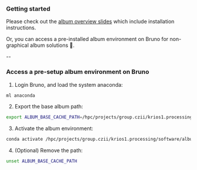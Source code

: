 ### Getting started

Please check out the [album overview slides](https://album-app.github.io/album-tutorial) which include installation instructions.

Or, you can access a pre-installed album environment on Bruno for
non-graphical album solutions 🔽.

--

### Access a pre-setup album environment on Bruno

1. Login Bruno, and load the system anaconda:     
```sh 
ml anaconda
```  
2. Export the base album path:    
```sh 
export ALBUM_BASE_CACHE_PATH=/hpc/projects/group.czii/krios1.processing/software/album/.album
```  
3. Activate the album environment: 
```sh
conda activate /hpc/projects/group.czii/krios1.processing/software/album
```    
4. (Optional) Remove the path:     
```sh
unset ALBUM_BASE_CACHE_PATH
